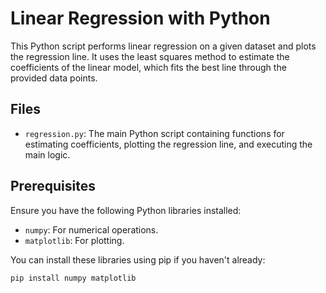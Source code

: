 # Linear Regression with Python

This Python script performs linear regression on a given dataset and plots the regression line. It uses the least squares method to estimate the coefficients of the linear model, which fits the best line through the provided data points.

## Files

- `regression.py`: The main Python script containing functions for estimating coefficients, plotting the regression line, and executing the main logic.

## Prerequisites

Ensure you have the following Python libraries installed:

- `numpy`: For numerical operations.
- `matplotlib`: For plotting.

You can install these libraries using pip if you haven't already:

```bash
pip install numpy matplotlib
